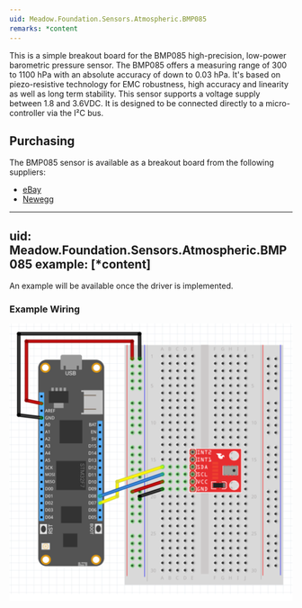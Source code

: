 ```yaml
---
uid: Meadow.Foundation.Sensors.Atmospheric.BMP085
remarks: *content
---
```


This is a simple breakout board for the BMP085 high-precision, low-power barometric pressure sensor. The BMP085 offers a measuring range of 300 to 1100 hPa with an absolute accuracy of down to 0.03 hPa. It's based on piezo-resistive technology for EMC robustness, high accuracy and linearity as well as long term stability. This sensor supports a voltage supply between 1.8 and 3.6VDC. It is designed to be connected directly to a micro-controller via the I²C bus.

## Purchasing

The BMP085 sensor is available as a breakout board from the following suppliers:

* [eBay](https://www.ebay.ca/i/264079528208?chn=ps&mkevt=1&mkrid=706-89093-2056-0&mkcid=2&dispItem=1)
* [Newegg](https://www.newegg.ca/Product/Product.aspx?Item=9SIAHS380B7879&ignorebbr=1&source=region&nm_mc=KNC-GoogleAdwordsCAMKPL-PC&cm_mmc=KNC-GoogleAdwordsCAMKPL-PC-_-pla-Omicron-_-Gadgets-_-9SIAHS380B7879&gclid=Cj0KCQiA-8PjBRCWARIsADc18TLajOL-0XnxU_Rf-fKnyOzw8iv3fekb3e_9rwLBZ87KViDusU6fRcMaAvHeEALw_wcB)


---
uid: Meadow.Foundation.Sensors.Atmospheric.BMP085
example: [*content]
---

An example will be available once the driver is implemented.

### Example Wiring

![](../../API_Assets/Meadow.Foundation.Sensors.Atmospheric.BMP085/BMP085.svg)